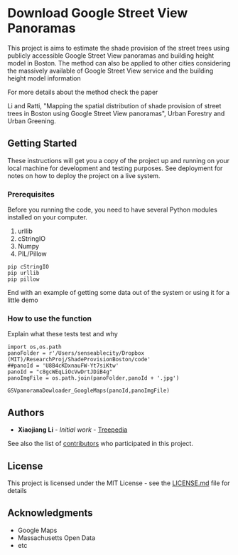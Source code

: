 # Download Google Street View Panoramas

This project is aims to estimate the shade provision of the street trees using publicly 
accessible Google Street View panoramas and building height model in Boston. The method
can also be applied to other cities considering the massively available of Google Street
View service and the building height model information

For more details about the method check the paper 

Li and Ratti, "Mapping the spatial distribution of shade provision of street trees in Boston using Google Street View panoramas", Urban Forestry and Urban Greening. 

## Getting Started

These instructions will get you a copy of the project up and running on your local machine for development and testing purposes. See deployment for notes on how to deploy the project on a live system.

### Prerequisites

Before you running the code, you need to have several Python modules installed on your computer. 

1. urllib
2. cStringIO
3. Numpy
4. PIL/Pillow

```
pip cStringIO
pip urllib
pip pillow
```

End with an example of getting some data out of the system or using it for a little demo

### How to use the function

Explain what these tests test and why

```
import os,os.path
panoFolder = r'/Users/senseablecity/Dropbox (MIT)/ResearchProj/ShadeProvisionBoston/code'
##panoId = 'U8B4cKDxnauFW-Yt7siKtw'
panoId = "c8gcWEqLiOcVwDrtJDiB4g"
panoImgFile = os.path.join(panoFolder,panoId + '.jpg')

GSVpanoramaDowloader_GoogleMaps(panoId,panoImgFile)
```

## Authors

* **Xiaojiang Li** - *Initial work* - [Treepedia](http://senseable.mit.edu/treepedia)

See also the list of [contributors](http://senseable.mit.edu/) who participated in this project.

## License

This project is licensed under the MIT License - see the [LICENSE.md](LICENSE.md) file for details

## Acknowledgments

* Google Maps
* Massachusetts Open Data
* etc
